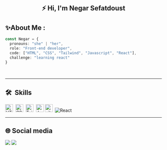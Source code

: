 <h2 align="center" >⚡ Hi, I'm Negar Sefatdoust</h2>




## ✨About Me :
```typescript
const Negar = {
  pronouns: "she" | "her",
  role: "Front-end developer",
  code: ["HTML", "CSS", "Tailwind", "Javascript", "React"],
  challenge: "learning react"
}
```

</br>
<hr>

## 🛠  Skills
<img src="https://img.shields.io/badge/HTML5-282C34?logo=html5&logoColor=E34F26" alt="HTML5 logo" title="HTML5" height="25" />&nbsp;
<img src="https://img.shields.io/badge/CSS3-282C34?logo=css3&logoColor=1572B6" alt="CSS3 logo" title="CSS3" height="25" />&nbsp;
<img src="https://img.shields.io/badge/Tailwind%20CSS-282C34?logo=tailwind-css&logoColor=38B2AC" alt="Tailwind CSS logo" title="Tailwind CSS" height="25" />&nbsp;
<img src="https://img.shields.io/badge/JavaScript-282C34?logo=javascript&logoColor=F7DF1E" alt="JavaScript logo" title="JavaScript" height="25" />
<img src="https://img.shields.io/badge/git-282C34?logo=git&logoColor=F05032" alt="git logo" title="git" height="25" />&nbsp;
![React](https://img.shields.io/badge/-React-000?&logo=React)

<hr>

## 🌐 Social media
<p align="left">
    <a href="https://github.com/negarSefat" target="_blank"><img src="https://img.shields.io/badge/GitHub-181717?style=for-the-badge&logo=github&logoColor=white" /></a>
    <a href="https://linkedin.com/in/negar-sefatdoost" target="_blank"><img src="https://img.shields.io/badge/LinkedIn-0A66C2?style=for-the-badge&logo=linkedin&logoColor=white" /></a>
</p>
